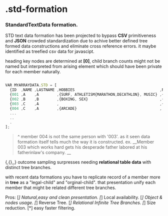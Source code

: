 # .std-formation

### StandardTextData formation.

STD text data formation has been projected
to bypass **CSV** primitiveness and **JSON** crowded standardization due to achive better defined tree formed data constructions
and eliminate cross reference errors.
it maybe identified as treefied csv data for javascipt.

heading key nodes are determined at **[0]**,
child branch counts might not be named but interpreted from arising element which should have been private for each member naturally.
```javascript

VAR MYARRAYDATA.STD = [
  {ID  ,NAME ,LASTNAME ,HOBBIES                                      ,REVENUES                           ,CHILDS     ,PARENTS}, 
  {001 ,A    ,A        ,{SURF, ATHLETISM{MARATHON,DECATHLON}, MUSIC} ,{2014{MARCH{$2000},APRIL{$1750}}}  ,{012,003}  ,dead},
  {002 ,B    ,B        ,{BOXING, SEX}                                ,{2014{APRIL{$150}}}                ,003        ,dead},
  {003 ,C    ,A        ,                                             ,{2014{MARCH{$6000},APRIL{$8750}}}  ,           ,{FATHER{002,001},MOTHER{/*-other-kind-parenthoods-"reverse.Tree"-*/}}},
  {004 ,C    ,A        ,{ARCADE}                                     ,                                   ,           ,001},
  ...
  ..
  .
];
```
> ^ member 004 is not the same person with '003'.
as it seen data formation itself tells much the way it is constructed.
> ex. __Member 003 which works hard gets his desperade father labored at his fatherinlaw's company. __

{,{},,} outcome sampling surpresses needing **relational table data** with distinct tree branches.

with recent data formations you have to replicate record of a member more in **tree** as a "legal-child" and "orginal-child".
that presentation unify each member that might be related different tree branches.

Pros:
[*] Natural,easy and clean presentation.
[*] Local availability.
[*] Object & nodes usage.
[*] Reverse Tree.
[*] Relational Infinite Tree Branches.
[*] Size reduction.
[*] easy faster filtering.

